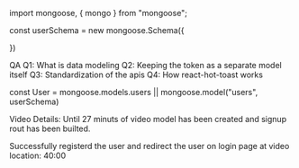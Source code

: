 import mongoose, { mongo } from "mongoose";

const userSchema = new mongoose.Schema({

})


<!-- 
    how this syntax works,
    what is mongoose.model() and what parameter it takes also
    what haappens if we use Capital first letter 
-->

QA
Q1: What is data modeling
Q2: Keeping the token as a separate model itself
Q3: Standardization of the apis
Q4: How react-hot-toast works


const User = mongoose.models.users || mongoose.model("users", userSchema)




Video Details:
Until 27 minuts of video model has been created and signup rout
has been builted.

Successfully registerd the user and redirect the user on login page  at video location: 40:00